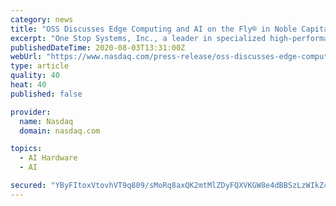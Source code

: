 ```yaml
---
category: news
title: "OSS Discusses Edge Computing and AI on the Fly® in Noble Capital Markets Video Interview"
excerpt: "One Stop Systems, Inc., a leader in specialized high-performance edge computing, has been featured in Noble Capital Markets’ C-Suite Interview Series, presented by Channelchek.. Noble Capital Markets’ senior equity analyst,"
publishedDateTime: 2020-08-03T13:31:00Z
webUrl: "https://www.nasdaq.com/press-release/oss-discusses-edge-computing-and-ai-on-the-flyr-in-noble-capital-markets-video"
type: article
quality: 40
heat: 40
published: false

provider:
  name: Nasdaq
  domain: nasdaq.com

topics:
  - AI Hardware
  - AI

secured: "YByFItoxVtovhVT9q809/sMoRq8axQK2mtMlZDyFQXVKGW8e4dBBSzLzWIkZ49lInLfRYFq7C9kmptqPe76BpTA003ehvfAxlHOQMmOeiw2iXKzYOGSzBcVyrTtpxtCRRvQ1yIBZP8fi2WgZvVlsQ7FJnMfYeZU1qmaRopj3Y8B84/JX7BVHaxlxAumz+pgeDse8W7NH1avpIkXSmpCo+fapoTMGUc0I6itPpywrzzdrL+Mi0p07QXipgEzRFGtpEylUtpc/iDWvuI0KgaGCepKQ1GyfkLIiTCtypc9njkVnso8NmM+vly2A+3SG9vx6lk5jxmaNkZg9qhF9NPaupw==;Y0uscqus5G4vdYOFRQqflA=="
---
```


